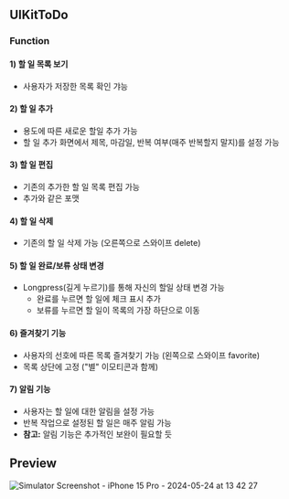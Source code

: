 ## UIKitToDo

### Function

#### 1) 할 일 목록 보기
- 사용자가 저장한 목록 확인 갸능 

#### 2) 할 일 추가
- 용도에 따른 새로운 할일 추가 가능
- 할 일 추가 화면에서 제목, 마감일, 반복 여부(매주 반복할지 말지)를 설정 가능

#### 3) 할 일 편집
- 기존의 추가한 할 일 목록 편집 가능
- 추가와 같은 포맷

#### 4) 할 일 삭제
- 기존의 할 일 삭제 가능 (오른쪽으로 스와이프 delete)

#### 5) 할 일 완료/보류 상태 변경
- Longpress(길게 누르기)를 통해 자신의 할일 상태 변경 가능
  - 완료를 누르면 할 일에 체크 표시 추가
  - 보류를 누르면 할 일이 목록의 가장 하단으로 이동

#### 6) 즐겨찾기 기능
- 사용자의 선호에 따른 목록 즐겨찾기 가능 (왼쪽으로 스와이프 favorite)
- 목록 상단에 고정 ("별" 이모티콘과 함께) 

#### 7) 알림 기능
- 사용자는 할 일에 대한 알림을 설정 가능 
- 반복 작업으로 설정된 할 일은 매주 알림 가능 
- **참고:** 알림 기능은 추가적인 보완이 필요할 듯

## Preview
![Simulator Screenshot - iPhone 15 Pro - 2024-05-24 at 13 42 27](https://github.com/yehjinjang/UIKit/assets/101628142/0458b70b-393e-4014-808a-031bdc078246)
